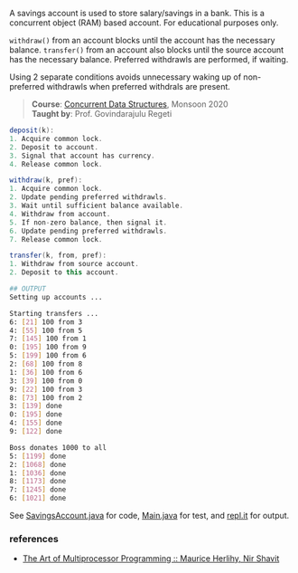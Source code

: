 A savings account is used to store salary/savings in
a bank. This is a concurrent object (RAM) based
account. For educational purposes only.

`withdraw()` from an account blocks until the account
has the necessary balance.
`transfer()` from an account also blocks until the
source account has the necessary balance.
Preferred withdrawls are performed, if waiting.

Using 2 separate conditions avoids unnecessary
waking up of non-preferred withdrawls when preferred
withdrals are present.

> **Course**: [Concurrent Data Structures], Monsoon 2020\
> **Taught by**: Prof. Govindarajulu Regeti

[Concurrent Data Structures]: https://github.com/iiithf/concurrent-data-structures

```java
deposit(k):
1. Acquire common lock.
2. Deposit to account.
3. Signal that account has currency.
4. Release common lock.
```

```java
withdraw(k, pref):
1. Acquire common lock.
2. Update pending preferred withdrawls.
3. Wait until sufficient balance available.
4. Withdraw from account.
5. If non-zero balance, then signal it.
6. Update pending preferred withdrawls.
7. Release common lock.
```

```java
transfer(k, from, pref):
1. Withdraw from source account.
2. Deposit to this account.
```

```bash
## OUTPUT
Setting up accounts ...

Starting transfers ...
6: [21] 100 from 3
4: [55] 100 from 5
7: [145] 100 from 1
0: [195] 100 from 9
5: [199] 100 from 6
2: [68] 100 from 8
1: [36] 100 from 6
3: [39] 100 from 0
9: [22] 100 from 3
8: [73] 100 from 2
3: [139] done
0: [195] done
4: [155] done
9: [122] done

Boss donates 1000 to all
5: [1199] done
2: [1068] done
1: [1036] done
8: [1173] done
7: [1245] done
6: [1021] done
```

See [SavingsAccount.java] for code, [Main.java] for test, and [repl.it] for output.

[SavingsAccount.java]: https://repl.it/@wolfram77/savings-account#SavingsAccount.java
[Main.java]: https://repl.it/@wolfram77/savings-account#Main.java
[repl.it]: https://savings-account.wolfram77.repl.run


### references

- [The Art of Multiprocessor Programming :: Maurice Herlihy, Nir Shavit](https://dl.acm.org/doi/book/10.5555/2385452)

